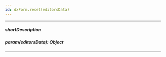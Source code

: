 ```yaml
---
id: dxForm.reset(editorsData)
---
```

---
##### shortDescription
<!-- Description goes here -->

##### param(editorsData): Object
<!-- Description goes here -->

---
<!-- Description goes here -->